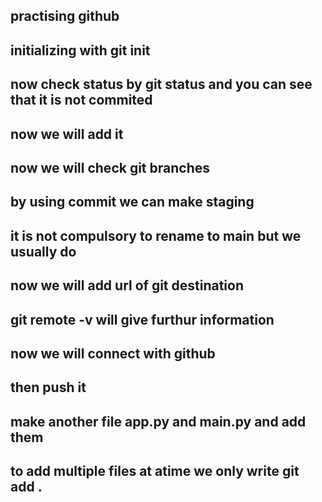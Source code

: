 ## practising github
## initializing with git init
## now check status by git status and you can see that it is not commited
## now we will add it
## now we will check git branches
## by using commit we can make staging
## it is not compulsory to rename to main but we usually do
## now we will add url of git destination
## git remote -v will give furthur information
## now we will connect with github
## then push it 
## make another file app.py and main.py and add them
## to add multiple files at atime we only write git add .



